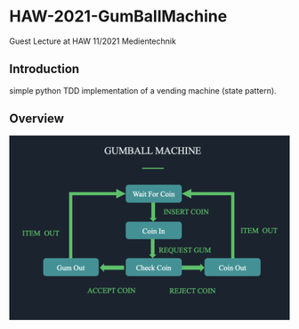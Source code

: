 # HAW-2021-GumBallMachine
Guest Lecture at HAW 11/2021 Medientechnik

## Introduction 
simple python TDD implementation of a vending machine (state pattern).

## Overview

![state machine](state_machine.png)
